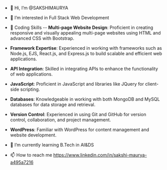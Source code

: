 - 👋 Hi, I’m @SAKSHIMAURYA
- 👀 I’m interested in Full Stack Web Development
-  🚀 Coding Skills
 -- **Multi-page Website Design**: Proficient in creating responsive and visually appealing multi-page websites using HTML and advanced CSS with Bootstrap.
 - **Framework Expertise**: Experienced in working with frameworks such as Node.js, EJS, React.js, and Express.js to build scalable and efficient web applications.
 - **API Integration**: Skilled in integrating APIs to enhance the functionality of web applications.
 - **JavaScript**: Proficient in JavaScript and libraries like JQuery for client-side scripting.
 - **Databases**: Knowledgeable in working with both MongoDB and MySQL databases for data storage and retrieval.
 - **Version Control**: Experienced in using Git and GitHub for version control, collaboration, and project management.
 - **WordPress**: Familiar with WordPress for content management and website development.


- 🌱 I’m currently learning B.Tech in AI&DS
- 📫 How to reach me 
     https://www.linkedin.com/in/sakshi-maurya-a495a7216

<!---
SAKSHI3MAURYA/SAKSHI3MAURYA is a ✨ special ✨ repository because its `README.md` (this file) appears on your GitHub profile.
You can click the Preview link to take a look at your changes.
--->
